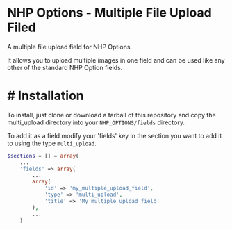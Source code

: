 NHP Options - Multiple File Upload Filed
========================================

A multiple file upload field for NHP Options.

It allows you to upload multiple images in one field and can be used like any other of the standard NHP Option fields.

# # Installation

To install, just clone or download a tarball of this repository and copy the multi_upload directory into your `NHP_OPTIONS/fields` directory.

To add it as a field modify your 'fields' key in the section you want to add it to using the type `multi_upload`.

```php
$sections = [] = array(
	...
	'fields' => array(
		...
		array(
			'id' => 'my_multiple_upload_field',
			'type' => 'multi_upload',
			'title' => 'My multiple upload field'
		),
		...
	)
```

